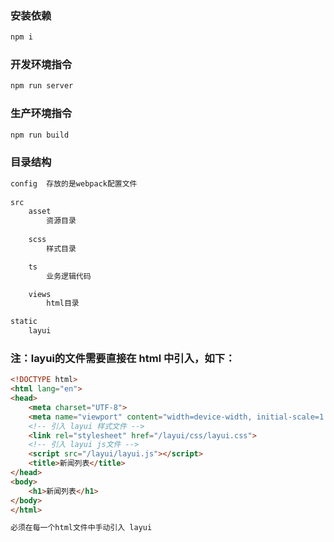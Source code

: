 ### 安装依赖

```html
npm i
```



### 开发环境指令

```html
npm run server
```



### 生产环境指令

```html
npm run build
```



### 目录结构

```html
config	存放的是webpack配置文件
	
src
	asset
		资源目录
	
	scss
		样式目录

	ts
		业务逻辑代码

	views
		html目录

static
	layui
```



### 注：layui的文件需要直接在 html 中引入，如下：

```html
<!DOCTYPE html>
<html lang="en">
<head>
    <meta charset="UTF-8">
    <meta name="viewport" content="width=device-width, initial-scale=1.0">
    <!-- 引入 layui 样式文件 -->
    <link rel="stylesheet" href="/layui/css/layui.css">
    <!-- 引入 layui js文件 -->
    <script src="/layui/layui.js"></script>
    <title>新闻列表</title>
</head>
<body>
    <h1>新闻列表</h1>
</body>
</html>

必须在每一个html文件中手动引入 layui
```

